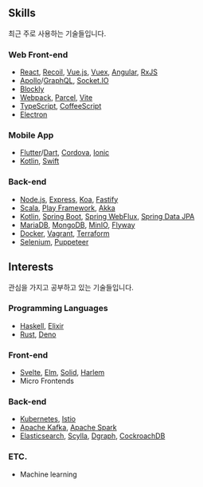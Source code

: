 ## Skills
최근 주로 사용하는 기술들입니다.

### Web Front-end

- [React](https://reactjs.org/), [Recoil](https://recoiljs.org/), [Vue.js](https://vuejs.org/), [Vuex](https://vuex.vuejs.org/), [Angular](https://angular.io/), [RxJS](https://rxjs.dev/)
- [Apollo](https://www.apollographql.com/)/[GraphQL](https://graphql.org/), [Socket.IO](https://socket.io/)
- [Blockly](https://developers.google.com/blockly/)
- [Webpack](https://webpack.js.org/), [Parcel](https://parceljs.org/), [Vite](https://vitejs.dev/)
- [TypeScript](https://www.typescriptlang.org/), [CoffeeScript](https://coffeescript.org/)
- [Electron](https://www.electronjs.org/)

### Mobile App

- [Flutter](https://flutter.dev/)/[Dart](https://dart.dev/), [Cordova](https://cordova.apache.org/), [Ionic](https://ionicframework.com/)
- [Kotlin](https://kotlinlang.org/), [Swift](https://developer.apple.com/swift/)

### Back-end

- [Node.js](https://nodejs.org/en/), [Express](https://expressjs.com/), [Koa](https://koajs.com/), [Fastify](https://www.fastify.io/)
- [Scala](https://www.scala-lang.org/), [Play Framework](https://www.playframework.com/), [Akka](https://akka.io/)
- [Kotlin](https://kotlinlang.org/), [Spring Boot](https://spring.io/projects/spring-boot), [Spring WebFlux](https://docs.spring.io/spring-framework/docs/current/reference/html/web-reactive.html), [Spring Data JPA](https://spring.io/projects/spring-data-jpa)
- [MariaDB](https://mariadb.org/), [MongoDB](https://www.mongodb.com/), [MinIO](https://min.io/), [Flyway](https://flywaydb.org/)
- [Docker](https://www.docker.com/), [Vagrant](https://www.vagrantup.com/), [Terraform](https://www.terraform.io/)
- [Selenium](https://www.selenium.dev/), [Puppeteer](https://pptr.dev/)

## Interests
관심을 가지고 공부하고 있는 기술들입니다.

### Programming Languages

- [Haskell](https://www.haskell.org/), [Elixir](https://elixir-lang.org/)
- [Rust](https://www.rust-lang.org/), [Deno](https://deno.land/)

### Front-end

- [Svelte](https://svelte.dev/), [Elm](https://elm-lang.org/), [Solid](https://www.solidjs.com/), [Harlem](https://harlemjs.com/)
- Micro Frontends

### Back-end

- [Kubernetes](https://kubernetes.io/), [Istio](https://istio.io/)
- [Apache Kafka](https://kafka.apache.org/), [Apache Spark](http://spark.apache.org/)
- [Elasticsearch](https://www.elastic.co/kr/elasticsearch/), [Scylla](https://www.scylladb.com/), [Dgraph](https://dgraph.io/), [CockroachDB](https://www.cockroachlabs.com/product/)

### ETC.

- Machine learning
